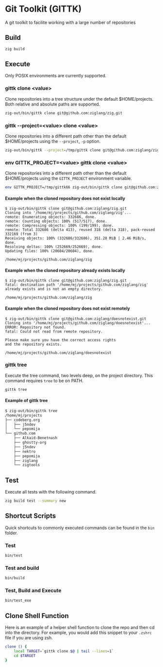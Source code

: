 # Git Toolkit (GITTK)

A git toolkit to facilite working with a large number of repositories

## Build

```sh
zig build

```

## Execute
Only POSIX environments are currently supported.

### gittk clone \<value>

Clone repositories into a tree structure under the default $HOME/projects.
Both relative and absolute paths are supported.

```sh
zig-out/bin/gittk clone git@github.com:ziglang/zig.git
```

### gittk --project=\<value> clone \<value>

Clone repositories into a different path other than the default $HOME/projects using the `--project`, `-p` option.

```sh
zig-out/bin/gittk --project=/tmp/gittk clone git@github.com:ziglang/zig.git
```

### env GITTK_PROJECT=\<value> gittk clone \<value>

Clone repositories into a different path other than the default $HOME/projects using the `GITTK_PROJECT` environment variable.

```sh
env GITTK_PROJECT=/tmp/gittk66 zig-out/bin/gittk clone git@github.com:ziglang/zig.git
```

#### Example when the cloned repository does not exist locally
```zig
$ zig-out/bin/gittk clone git@github.com:ziglang/zig.git   
Cloning into '/home/mj/projects/github.com/ziglang/zig'...
remote: Enumerating objects: 332686, done.
remote: Counting objects: 100% (517/517), done.
remote: Compressing objects: 100% (199/199), done.
remote: Total 332686 (delta 413), reused 318 (delta 318), pack-reused 332169 (from 3)
Receiving objects: 100% (332686/332686), 351.28 MiB | 2.46 MiB/s, done.
Resolving deltas: 100% (252669/252669), done.
Updating files: 100% (20604/20604), done.

/home/mj/projects/github.com/ziglang/zig
```
#### Example when the cloned repository already exists locally
```zig
$ zig-out/bin/gittk clone git@github.com:ziglang/zig.git
fatal: destination path '/home/mj/projects/github.com/ziglang/zig' already exists and is not an empty directory.

/home/mj/projects/github.com/ziglang/zig
```

#### Example when the cloned repository does not exist remotely
```zig
$ zig-out/bin/gittk clone git@github.com:ziglang/doesnotexist.git
Cloning into '/home/mj/projects/github.com/ziglang/doesnotexist'...
ERROR: Repository not found.
fatal: Could not read from remote repository.

Please make sure you have the correct access rights
and the repository exists.

/home/mj/projects/github.com/ziglang/doesnotexist
```
### gittk tree

Execute the tree command, two levels deep, on the project directory.
This command requires `tree` to be on PATH.

```sh
gittk tree
```
#### Example of gittk tree

```sh
$ zig-out/bin/gittk tree                      
/home/mj/projects
├── codeberg.org
│   ├── j5ndev
│   └── pepomija
└── github.com
    ├── Alkaid-Benetnash
    ├── ghostty-org
    ├── j5ndev
    ├── nektro
    ├── pepomija
    ├── ziglang
    └── zigtools
```
## Test

Execute all tests with the following command.

```sh
zig build test --summary new
```

## Shortcut Scripts

Quick shortcuts to commonly executed commands can be found in the `bin` folder.

### Test

```sh
bin/test
```

### Test and build

```sh
bin/build
```

### Test, Build and Execute

```sh
bin/test_exe
```

## Clone Shell Function

Here is an example of a helper shell function to clone the repo and then cd into the directory.
For example, you would add this snippet to your `.zshrc` file if you are using zsh.

```sh
clone () {
    local TARGET=`gittk clone $@ | tail --lines=1`
    cd $TARGET
}
```
